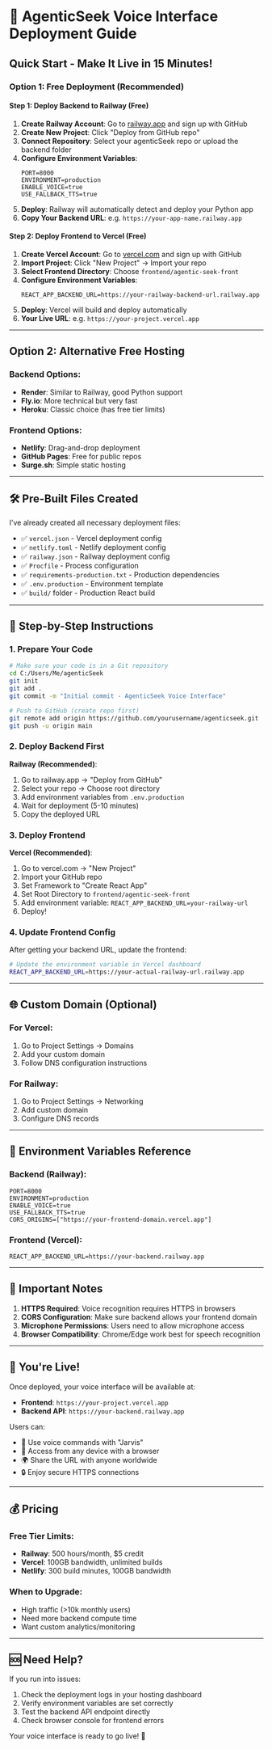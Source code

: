 # 🚀 AgenticSeek Voice Interface Deployment Guide

## Quick Start - Make It Live in 15 Minutes!

### Option 1: Free Deployment (Recommended)

#### Step 1: Deploy Backend to Railway (Free)

1. **Create Railway Account**: Go to [railway.app](https://railway.app) and sign up with GitHub
2. **Create New Project**: Click "Deploy from GitHub repo" 
3. **Connect Repository**: Select your agenticSeek repo or upload the backend folder
4. **Configure Environment Variables**:
   ```
   PORT=8000
   ENVIRONMENT=production
   ENABLE_VOICE=true
   USE_FALLBACK_TTS=true
   ```
5. **Deploy**: Railway will automatically detect and deploy your Python app
6. **Copy Your Backend URL**: e.g. `https://your-app-name.railway.app`

#### Step 2: Deploy Frontend to Vercel (Free)

1. **Create Vercel Account**: Go to [vercel.com](https://vercel.com) and sign up with GitHub
2. **Import Project**: Click "New Project" → Import your repo
3. **Select Frontend Directory**: Choose `frontend/agentic-seek-front`
4. **Configure Environment Variables**:
   ```
   REACT_APP_BACKEND_URL=https://your-railway-backend-url.railway.app
   ```
5. **Deploy**: Vercel will build and deploy automatically
6. **Your Live URL**: e.g. `https://your-project.vercel.app`

---

## Option 2: Alternative Free Hosting

### Backend Options:
- **Render**: Similar to Railway, good Python support
- **Fly.io**: More technical but very fast
- **Heroku**: Classic choice (has free tier limits)

### Frontend Options:
- **Netlify**: Drag-and-drop deployment
- **GitHub Pages**: Free for public repos
- **Surge.sh**: Simple static hosting

---

## 🛠️ Pre-Built Files Created

I've already created all necessary deployment files:

- ✅ `vercel.json` - Vercel deployment config
- ✅ `netlify.toml` - Netlify deployment config  
- ✅ `railway.json` - Railway deployment config
- ✅ `Procfile` - Process configuration
- ✅ `requirements-production.txt` - Production dependencies
- ✅ `.env.production` - Environment template
- ✅ `build/` folder - Production React build

---

## 🎯 Step-by-Step Instructions

### 1. Prepare Your Code

```bash
# Make sure your code is in a Git repository
cd C:/Users/Me/agenticSeek
git init
git add .
git commit -m "Initial commit - AgenticSeek Voice Interface"

# Push to GitHub (create repo first)
git remote add origin https://github.com/yourusername/agenticseek.git
git push -u origin main
```

### 2. Deploy Backend First

**Railway (Recommended)**:
1. Go to railway.app → "Deploy from GitHub"
2. Select your repo → Choose root directory
3. Add environment variables from `.env.production`
4. Wait for deployment (5-10 minutes)
5. Copy the deployed URL

### 3. Deploy Frontend

**Vercel (Recommended)**:
1. Go to vercel.com → "New Project"
2. Import your GitHub repo
3. Set Framework to "Create React App"
4. Set Root Directory to `frontend/agentic-seek-front`
5. Add environment variable: `REACT_APP_BACKEND_URL=your-railway-url`
6. Deploy!

### 4. Update Frontend Config

After getting your backend URL, update the frontend:

```bash
# Update the environment variable in Vercel dashboard
REACT_APP_BACKEND_URL=https://your-actual-railway-url.railway.app
```

---

## 🌐 Custom Domain (Optional)

### For Vercel:
1. Go to Project Settings → Domains
2. Add your custom domain
3. Follow DNS configuration instructions

### For Railway:
1. Go to Project Settings → Networking
2. Add custom domain
3. Configure DNS records

---

## 🔧 Environment Variables Reference

### Backend (Railway):
```env
PORT=8000
ENVIRONMENT=production
ENABLE_VOICE=true
USE_FALLBACK_TTS=true
CORS_ORIGINS=["https://your-frontend-domain.vercel.app"]
```

### Frontend (Vercel):
```env
REACT_APP_BACKEND_URL=https://your-backend.railway.app
```

---

## 🚨 Important Notes

1. **HTTPS Required**: Voice recognition requires HTTPS in browsers
2. **CORS Configuration**: Make sure backend allows your frontend domain
3. **Microphone Permissions**: Users need to allow microphone access
4. **Browser Compatibility**: Chrome/Edge work best for speech recognition

---

## 🎉 You're Live!

Once deployed, your voice interface will be available at:
- **Frontend**: `https://your-project.vercel.app`
- **Backend API**: `https://your-backend.railway.app`

Users can:
- 🎤 Use voice commands with "Jarvis"
- 📱 Access from any device with a browser
- 🌍 Share the URL with anyone worldwide
- 🔒 Enjoy secure HTTPS connections

---

## 💰 Pricing

### Free Tier Limits:
- **Railway**: 500 hours/month, $5 credit
- **Vercel**: 100GB bandwidth, unlimited builds
- **Netlify**: 300 build minutes, 100GB bandwidth

### When to Upgrade:
- High traffic (>10k monthly users)
- Need more backend compute time
- Want custom analytics/monitoring

---

## 🆘 Need Help?

If you run into issues:
1. Check the deployment logs in your hosting dashboard
2. Verify environment variables are set correctly
3. Test the backend API endpoint directly
4. Check browser console for frontend errors

Your voice interface is ready to go live! 🚀